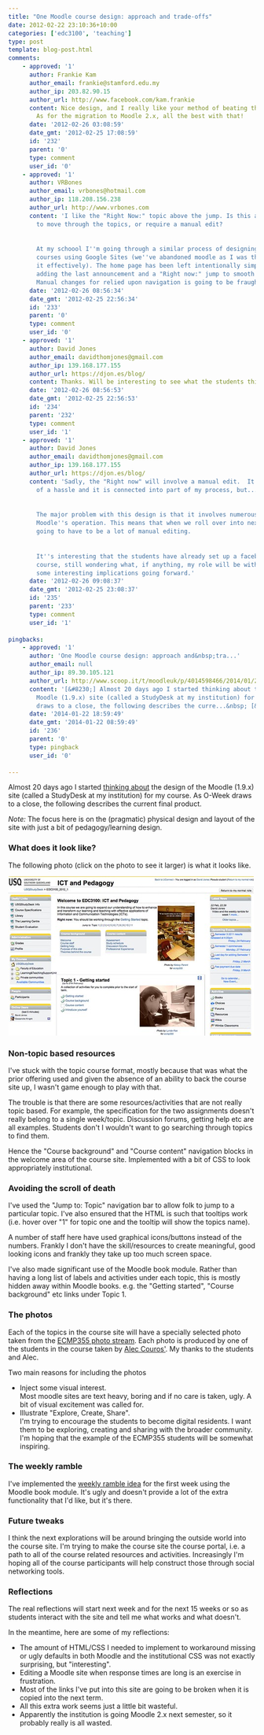 ```yaml
---
title: "One Moodle course design: approach and trade-offs"
date: 2012-02-22 23:10:36+10:00
categories: ['edc3100', 'teaching']
type: post
template: blog-post.html
comments:
    - approved: '1'
      author: Frankie Kam
      author_email: frankie@stamford.edu.my
      author_ip: 203.82.90.15
      author_url: http://www.facebook.com/kam.frankie
      content: Nice design, and I really like your method of beating the "Scroll Of Death".
        As for the migration to Moodle 2.x, all the best with that!
      date: '2012-02-26 03:08:59'
      date_gmt: '2012-02-25 17:08:59'
      id: '232'
      parent: '0'
      type: comment
      user_id: '0'
    - approved: '1'
      author: VRBones
      author_email: vrbones@hotmail.com
      author_ip: 118.208.156.238
      author_url: http://www.vrbones.com
      content: 'I like the "Right Now:" topic above the jump. Is this automatically going
        to move through the topics, or require a manual edit?
    
    
        At my schoool I''m going through a similar process of designing a framework for
        courses using Google Sites (we''ve abandoned moodle as I was the only one using
        it effectively). The home page has been left intentionally simple, but I''m considering
        adding the last announcement and a "Right now:" jump to smooth out the navigation.
        Manual changes for relied upon navigation is going to be fraught with danger though.'
      date: '2012-02-26 08:56:34'
      date_gmt: '2012-02-25 22:56:34'
      id: '233'
      parent: '0'
      type: comment
      user_id: '0'
    - approved: '1'
      author: David Jones
      author_email: davidthomjones@gmail.com
      author_ip: 139.168.177.155
      author_url: https://djon.es/blog/
      content: Thanks. Will be interesting to see what the students think.
      date: '2012-02-26 08:56:53'
      date_gmt: '2012-02-25 22:56:53'
      id: '234'
      parent: '232'
      type: comment
      user_id: '1'
    - approved: '1'
      author: David Jones
      author_email: davidthomjones@gmail.com
      author_ip: 139.168.177.155
      author_url: https://djon.es/blog/
      content: 'Sadly, the "Right now" will involve a manual edit.  It''s not that much
        of a hassle and it is connected into part of my process, but....
    
    
        The major problem with this design is that it involves numerous work arounds to
        Moodle''s operation. This means that when we roll over into next term, there is
        going to have to be a lot of manual editing.
    
    
        It''s interesting that the students have already set up a facebook page for the
        course, still wondering what, if anything, my role will be with that. That has
        some interesting implications going forward.'
      date: '2012-02-26 09:08:37'
      date_gmt: '2012-02-25 23:08:37'
      id: '235'
      parent: '233'
      type: comment
      user_id: '1'
    
pingbacks:
    - approved: '1'
      author: 'One Moodle course design: approach and&nbsp;tra...'
      author_email: null
      author_ip: 89.30.105.121
      author_url: http://www.scoop.it/t/moodleuk/p/4014598466/2014/01/22/one-moodle-course-design-approach-and-trade-offs
      content: '[&#8230;] Almost 20 days ago I started thinking about the design of the
        Moodle (1.9.x) site (called a StudyDesk at my institution) for my course. As O-Week
        draws to a close, the following describes the curre...&nbsp; [&#8230;]'
      date: '2014-01-22 18:59:49'
      date_gmt: '2014-01-22 08:59:49'
      id: '236'
      parent: '0'
      type: pingback
      user_id: '0'
    
---
```

Almost 20 days ago I started [thinking about](/blog2/2012/02/03/thinking-about-moodle-course-design/) the design of the Moodle (1.9.x) site (called a StudyDesk at my institution) for my course. As O-Week draws to a close, the following describes the current final product.

_Note:_ The focus here is on the (pragmatic) physical design and layout of the site with just a bit of pedagogy/learning design.

### What does it look like?

The following photo (click on the photo to see it larger) is what it looks like.

[![EDC3100 home page (Sem 1, 2012)](images/6774180370_7c227b4c51.jpg)](http://www.flickr.com/photos/david_jones/6774180370/ "EDC3100 home page (Sem 1, 2012) by David T Jones, on Flickr")

### Non-topic based resources

I've stuck with the topic course format, mostly because that was what the prior offering used and given the absence of an ability to back the course site up, I wasn't game enough to play with that.

The trouble is that there are some resources/activities that are not really topic based. For example, the specification for the two assignments doesn't really belong to a single week/topic. Discussion forums, getting help etc are all examples. Students don't I wouldn't want to go searching through topics to find them.

Hence the "Course background" and "Course content" navigation blocks in the welcome area of the course site. Implemented with a bit of CSS to look appropriately institutional.

### Avoiding the scroll of death

I've used the "Jump to: Topic" navigation bar to allow folk to jump to a particular topic. I've also ensured that the HTML is such that tooltips work (i.e. hover over "1" for topic one and the tooltip will show the topics name).

A number of staff here have used graphical icons/buttons instead of the numbers. Frankly I don't have the skill/resources to create meaningful, good looking icons and frankly they take up too much screen space.

I've also made significant use of the Moodle book module. Rather than having a long list of labels and activities under each topic, this is mostly hidden away within Moodle books. e.g. the "Getting started", "Course background" etc links under Topic 1.

### The photos

Each of the topics in the course site will have a specially selected photo taken from the [ECMP355 photo stream](http://www.flickr.com/photos/ecmp355/). Each photo is produced by one of the students in the course taken by [Alec Couros'](https://twitter.com/#!/courosa). My thanks to the students and Alec.

Two main reasons for including the photos

- Inject some visual interest.  
    Most moodle sites are text heavy, boring and if no care is taken, ugly. A bit of visual excitement was called for.
- Illustrate "Explore, Create, Share".  
    I'm trying to encourage the students to become digital residents. I want them to be exploring, creating and sharing with the broader community. I'm hoping that the example of the ECMP355 students will be somewhat inspiring.

### The weekly ramble

I've implemented the [weekly ramble idea](/blog2/2012/02/19/designing-the-weekly-ramble/) for the first week using the Moodle book module. It's ugly and doesn't provide a lot of the extra functionality that I'd like, but it's there.

### Future tweaks

I think the next explorations will be around bringing the outside world into the course site. I'm trying to make the course site the course portal, i.e. a path to all of the course related resources and activities. Increasingly I'm hoping all of the course participants will help construct those through social networking tools.

### Reflections

The real reflections will start next week and for the next 15 weeks or so as students interact with the site and tell me what works and what doesn't.

In the meantime, here are some of my reflections:

- The amount of HTML/CSS I needed to implement to workaround missing or ugly defaults in both Moodle and the institutional CSS was not exactly surprising, but "interesting".
- Editing a Moodle site when response times are long is an exercise in frustration.
- Most of the links I've put into this site are going to be broken when it is copied into the next term.
- All this extra work seems just a little bit wasteful.
- Apparently the institution is going Moodle 2.x next semester, so it probably really is all wasted.